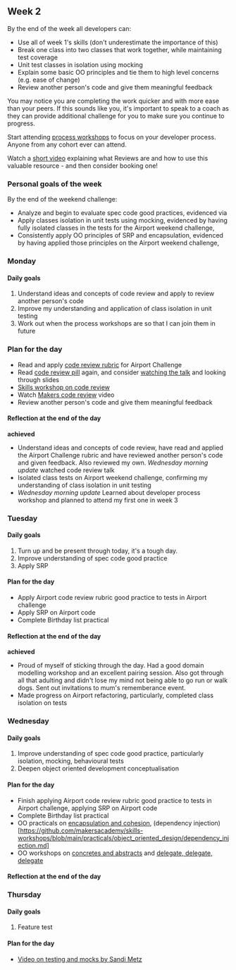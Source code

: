## Week 2

By the end of the week all developers can:

* Use all of week 1's skills (don't underestimate the importance of this)
* Break one class into two classes that work together, while maintaining test coverage
* Unit test classes in isolation using mocking
* Explain some basic OO principles and tie them to high level concerns (e.g. ease of change)
* Review another person's code and give them meaningful feedback

You may notice you are completing the work quicker and with more ease than your peers. If this sounds like you, it's important to speak to a coach as they can provide additional challenge for you to make sure you continue to progress.

Start attending [process workshops](https://github.com/makersacademy/skills-workshops/tree/main/process_review) to focus on your developer process. Anyone from any cohort ever can attend.

Watch a [short video](https://www.youtube.com/watch?v=TqKG8j_tgbM) explaining what Reviews are and how to use this valuable resource - and then consider booking one!

### Personal goals of the week

By the end of the weekend challenge:
* Analyze and begin to evaluate spec code good practices, evidenced via
* Apply classes isolation in unit tests using mocking, evidenced by having fully isolated classes in the tests for the Airport weekend challenge,
* Consistently apply OO principles of SRP and encapsulation, evidenced by having applied those principles on the Airport weekend challenge,

### Monday

#### Daily goals

1. Understand ideas and concepts of code review and apply to review another person's code
2. Improve my understanding and application of class isolation in unit testing
3. Work out when the process workshops are so that I can join them in future

### Plan for the day

* Read and apply [code review rubric](https://github.com/makersacademy/airport_challenge/blob/main/docs/review.md) for Airport Challenge
* Read [code review pill](https://github.com/makersacademy/course/blob/main/pills/code_reviews.md) again, and consider [watching the talk](https://www.youtube.com/watch?v=uqf4vG2L95Q) and looking through slides
* [Skills workshop on code review](https://github.com/makersacademy/airport_challenge/blob/main/docs/review.md)
* Watch [Makers code review](https://www.youtube.com/watch?v=TqKG8j_tgbM) video
* Review another person's code and give them meaningful feedback

#### Reflection at the end of the day

**achieved**
* Understand ideas and concepts of code review, have read and applied the Airport Challenge rubric and have reviewed another person's code and given feedback. Also reviewed my own. *Wednesday morning update* watched code review talk 
* Isolated class tests on Airport weekend challenge, confirming my understanding of class isolation in unit testing
* *Wednesday morning update* Learned about developer process workshop and planned to attend my first one in week 3

### Tuesday

#### Daily goals
1. Turn up and be present through today, it's a tough day.
2. Improve understanding of spec code good practice 
3. Apply SRP

#### Plan for the day
* Apply Airport code review rubric good practice to tests in Airport challenge
* Apply SRP on Airport code
* Complete Birthday list practical

#### Reflection at the end of the day

**achieved**
* Proud of myself of sticking through the day. Had a good domain modelling workshop and an excellent pairing session. Also got through all that adulting and didn't lose my mind not being able to go run or walk dogs. Sent out invitations to mum's rememberance event.
* Made progress on Airport refactoring, particularly, completed class isolation on tests

### Wednesday

#### Daily goals

1. Improve understanding of spec code good practice, particularly isolation, mocking, behavioural tests
2. Deepen object oriented development conceptualisation

#### Plan for the day
* Finish applying Airport code review rubric good practice to tests in Airport challenge, applying SRP on Airport code
* Complete Birthday list practical
* OO practicals on [encapsulation and cohesion](https://github.com/makersacademy/skills-workshops/blob/main/practicals/object_oriented_design/encapsulation.md), (dependency injection)[https://github.com/makersacademy/skills-workshops/blob/main/practicals/object_oriented_design/dependency_injection.md]
* OO workshops on [concretes and abstracts](https://github.com/makersacademy/skills-workshops/tree/main/object_oriented_programming/oop_3) and [delegate, delegate, delegate](https://github.com/makersacademy/skills-workshops/tree/main/object_oriented_programming/oop_3)

#### Reflection at the end of the day

### Thursday

#### Daily goals

1. Feature test

#### Plan for the day
* [Video on testing and mocks by Sandi Metz](https://www.youtube.com/watch?v=URSWYvyc42M)

